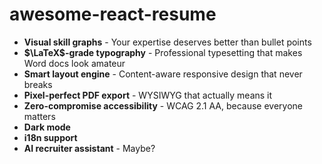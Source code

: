 # awesome-react-resume

- **Visual skill graphs** - Your expertise deserves better than bullet points
- **$\LaTeX$-grade typography** - Professional typesetting that makes Word docs look amateur
- **Smart layout engine** - Content-aware responsive design that never breaks
- **Pixel-perfect PDF export** - WYSIWYG that actually means it
- **Zero-compromise accessibility** - WCAG 2.1 AA, because everyone matters
- **Dark mode**
- **i18n support**
- **AI recruiter assistant** - Maybe?
